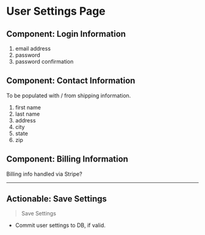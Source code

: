 # User Settings Page

## Component: Login Information

1. email address
2. password
3. password confirmation

## Component: Contact Information

To be populated with / from shipping information.

1. first name
2. last name
3. address
4. city
5. state
6. zip

## Component: Billing Information

Billing info handled via Stripe?

---

## Actionable: Save Settings

>Save Settings

- Commit user settings to DB, if valid.
